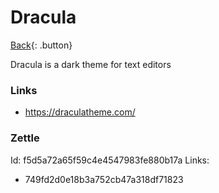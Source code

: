 # Dracula

[Back](../index.md#dracula){: .button}

Dracula is a dark theme for text editors

### Links

- https://draculatheme.com/

### Zettle

Id: f5d5a72a65f59c4e4547983fe880b17a
Links:
- 749fd2d0e18b3a752cb47a318df71823
